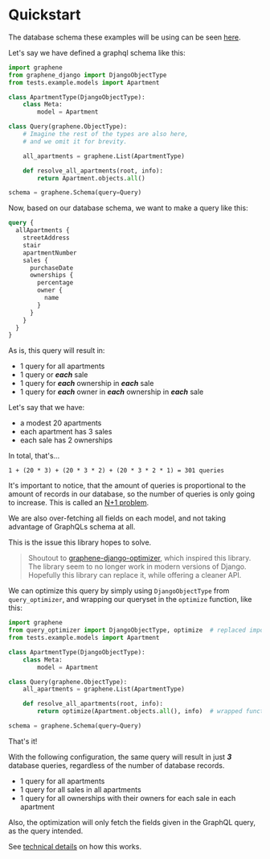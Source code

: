# Quickstart

The database schema these examples will be using can be seen [here][schema].

Let's say we have defined a graphql schema like this:

```python
import graphene
from graphene_django import DjangoObjectType
from tests.example.models import Apartment

class ApartmentType(DjangoObjectType):
    class Meta:
        model = Apartment

class Query(graphene.ObjectType):
    # Imagine the rest of the types are also here,
    # and we omit it for brevity.

    all_apartments = graphene.List(ApartmentType)

    def resolve_all_apartments(root, info):
        return Apartment.objects.all()

schema = graphene.Schema(query=Query)
```

Now, based on our database schema, we want to make a query like this:

```graphql
query {
  allApartments {
    streetAddress
    stair
    apartmentNumber
    sales {
      purchaseDate
      ownerships {
        percentage
        owner {
          name
        }
      }
    }
  }
}
```

As is, this query will result in:

- 1 query for all apartments
- 1 query or _**each**_ sale
- 1 query for _**each**_ ownership in _**each**_ sale
- 1 query for _**each**_ owner in _**each**_ ownership in _**each**_ sale

Let's say that we have:

- a modest 20 apartments
- each apartment has 3 sales
- each sale has 2 ownerships

In total, that's...

```
1 + (20 * 3) + (20 * 3 * 2) + (20 * 3 * 2 * 1) = 301 queries
```

It's important to notice, that the amount of queries is proportional to the
amount of records in our database, so the number of queries is only going to increase.
This is called an [N+1 problem].

We are also over-fetching all fields on each model, and not taking advantage of
GraphQLs schema at all.

This is the issue this library hopes to solve.

> Shoutout to [graphene-django-optimizer][prev], which inspired this library.
> The library seem to no longer work in modern versions of Django.
> Hopefully this library can replace it, while offering a cleaner API.

We can optimize this query by simply using `DjangoObjectType` from `query_optimizer`,
and wrapping our queryset in the `optimize` function, like this:

```python
import graphene
from query_optimizer import DjangoObjectType, optimize  # replaced imports
from tests.example.models import Apartment

class ApartmentType(DjangoObjectType):
    class Meta:
        model = Apartment

class Query(graphene.ObjectType):
    all_apartments = graphene.List(ApartmentType)

    def resolve_all_apartments(root, info):
        return optimize(Apartment.objects.all(), info)  # wrapped function

schema = graphene.Schema(query=Query)
```

That's it!

With the following configuration, the same query will result in
just _**3**_ database queries, regardless of the number of database records.

- 1 query for all apartments
- 1 query for all sales in all apartments
- 1 query for all ownerships with their owners for each sale in each apartment

Also, the optimization will only fetch the fields given in the GraphQL query,
as the query intended.

See [technical details] on how this works.


[schema]: https://github.com/MrThearMan/graphene-django-query-optimizer/blob/main/tests/example/models.py
[N+1 problem]: https://stackoverflow.com/a/97253
[prev]: https://github.com/tfoxy/graphene-django-optimizer
[only]: https://docs.djangoproject.com/en/dev/ref/models/querysets/#only
[technical details]: https://mrthearman.github.io/graphene-django-query-optimizer/technical/
